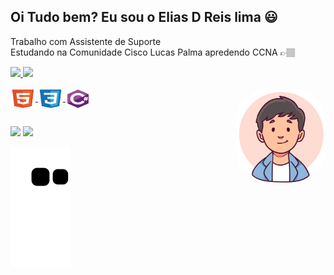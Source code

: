 ## Oi Tudo bem? Eu sou o Elias D Reis lima 😃️

<div >
  <p>
    Trabalho com Assistente de Suporte <br>
    Estudando na Comunidade Cisco Lucas Palma apredendo CCNA 👉🏽️ 
    
  </p>
  <a href="https://github.com/eliasdosreis">
  <img height="120em" src="https://github-readme-stats.vercel.app/api?username=eliasdosreis&show_icons=true&theme=dracula&include_all_commits=true&count_private=true"/>
  <img height="120em"  src="https://github-readme-stats.vercel.app/api/top-langs/?username=eliasdosreis&layout=compact&langs_count=7&theme=dracula"/>
</div>
<div style="display: inline_block"><br>
 <img align="center" alt="Rafa-HTML" height="30" width="40" src="https://raw.githubusercontent.com/devicons/devicon/master/icons/html5/html5-original.svg">
  <img align="center" alt="Rafa-CSS" height="30" width="40" src="https://raw.githubusercontent.com/devicons/devicon/master/icons/css3/css3-original.svg">
  <img align="center" alt="Rafa-Csharp" height="30" width="40" src="https://raw.githubusercontent.com/devicons/devicon/master/icons/csharp/csharp-original.svg">
  <img align="right" alt="Rafa-pic" height="150" style="border-radius:50px;" src="head.png">
</div>
  
  ##
 
<div> 
  <a href="https://www.youtube.com/channel/UC8wotbgG9rc1lNN3P4upQbQ" target="_blank"><img src="https://img.shields.io/badge/YouTube-FF0000?style=for-the-badge&logo=youtube&logoColor=white" target="_blank"></a>
  <a href="https://www.linkedin.com/in/eliasdosreis/" target="_blank"><img src="https://img.shields.io/badge/-LinkedIn-%230077B5?style=for-the-badge&logo=linkedin&logoColor=white" target="_blank"></a> 
 
  ![Snake animation](https://github.com/rafaballerini/rafaballerini/blob/output/github-contribution-grid-snake.svg)
 
</div>
